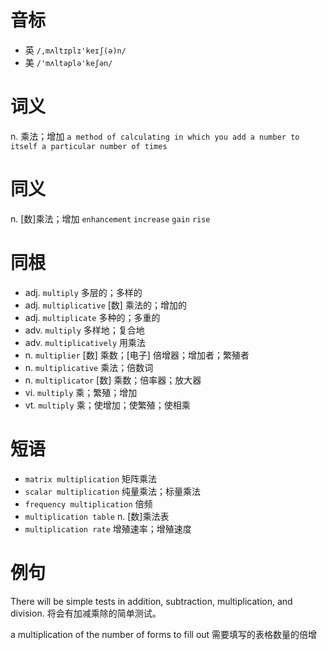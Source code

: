 # 音标

- 英 `/,mʌltɪplɪ'keɪʃ(ə)n/`
- 美 `/'mʌltəplə'keʃən/`

# 词义

n. 乘法；增加
`a method of calculating in which you add a number to itself a particular number of times`

# 同义

n. [数]乘法；增加
`enhancement` `increase` `gain` `rise`

# 同根

- adj. `multiply` 多层的；多样的
- adj. `multiplicative` [数] 乘法的；增加的
- adj. `multiplicate` 多种的；多重的
- adv. `multiply` 多样地；复合地
- adv. `multiplicatively` 用乘法
- n. `multiplier` [数] 乘数；[电子] 倍增器；增加者；繁殖者
- n. `multiplicative` 乘法；倍数词
- n. `multiplicator` [数] 乘数；倍率器；放大器
- vi. `multiply` 乘；繁殖；增加
- vt. `multiply` 乘；使增加；使繁殖；使相乘

# 短语

- `matrix multiplication` 矩阵乘法
- `scalar multiplication` 纯量乘法；标量乘法
- `frequency multiplication` 倍频
- `multiplication table` n. [数]乘法表
- `multiplication rate` 增殖速率；增殖速度

# 例句

There will be simple tests in addition, subtraction, multiplication, and division.
将会有加减乘除的简单测试。

a multiplication of the number of forms to fill out
需要填写的表格数量的倍增


